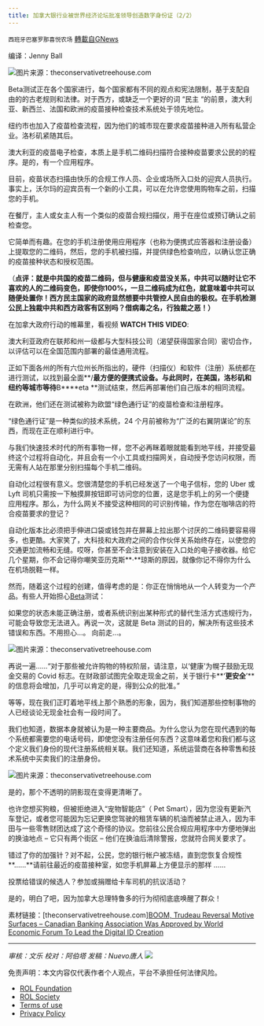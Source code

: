 ```yaml
---
title: 加拿大银行业被世界经济论坛批准领导创造数字身份证（2/2）
---
```

`西班牙巴塞罗那喜悦农场` [轉載自GNews](https://gnews.org/zh-hans/2069020/)

编译：Jenny Ball

![](https://assets.gnews.org/wp-content/uploads/2022/02/屏幕截图-2022-02-26-112435.jpg)图片来源：theconservativetreehouse.com

Beta测试正在各个国家进行，每个国家都有不同的观点和宪法限制，基于支配自由的的古老规则和法律。对于西方，或缺乏一个更好的词 “民主 “的前景，澳大利亚、新西兰、法国和欧洲的疫苗接种检查技术系统处于领先地位。

纽约市也加入了疫苗检查流程，因为他们的城市现在要求疫苗接种进入所有私营企业。洛杉矶紧随其后。

澳大利亚的疫苗电子检查，本质上是手机二维码扫描符合接种疫苗要求公民的的程序。是的，有一个应用程序。

目前，疫苗状态扫描由快乐的合规工作人员、企业或场所入口处的迎宾人员执行。事实上，沃尔玛的迎宾员有一个新的小工具，可以在允许您使用购物车之前，扫描您的手机。

在餐厅，主人或女主人有一个类似的疫苗合规扫描仪，用于在座位或预订确认之前检查您。

它简单而有趣。在您的手机注册使用应用程序（也称为便携式应答器和注册设备）上提取您的二维码，然后，您的手机被扫描，并提供绿色检查响应，以确认您正确的疫苗接种状态和授权范围。

（**点评：就是中共国的疫苗二维码，但与健康和疫苗没关系，中共可以随时让它不喜欢的人的二维码变色，即使你100%，一旦二维码成为红色，就意味着中共可以随便处置你！西方民主国家的政府显然想要中共管控人民自由的极权。在手机检测公民上独裁中共和西方政客有区别吗？借病毒之名，行独裁之恶！）**

在加拿大政府行动的帷幕里，看视频 **WATCH THIS VIDEO**:

澳大利亚政府在联邦和州一级都与大型科技公司（渴望获得国家合同）密切合作，以评估可以在全国范围内部署的最佳通用流程。

正如下面各州的所有六位州长所指出的，硬件（扫描仪）和软件（注册）系统都在进行测试，以找到最全面**/**最方便的便携式设备。与此同时，在美国，洛杉矶和纽约等城市等待**B****eta **测试结束，然后再部署他们自己版本的相同流程。

在欧洲，他们还在测试被称为欧盟“绿色通行证”的疫苗检查和注册程序。

“绿色通行证”是一种类似的技术系统，24 个月前被称为“广泛的右翼阴谋论”的东西，而现在正在顺利进行中。

与我们快速技术时代的所有事物一样，您不必再眯着眼就能看到地平线，并接受最终这个过程将自动化，并且会有一个小工具或扫描网关，自动授予您访问权限，而无需有人站在那里分别扫描每个手机二维码。

自动化过程很有意义。您很清楚您的手机已经发送了一个电子信标，您的 Uber 或 Lyft 司机只需按一下触摸屏按钮即可访问您的位置，这是您手机上的另一个便捷应用程序。那么，为什么网关不接受这种相同的可识别传输，作为您在咖啡店的符合疫苗要求的登记？

自动化版本比必须把手伸进口袋或钱包并在屏幕上拉出那个讨厌的二维码要容易得多，也更酷。大家笑了，大科技和大政府之间的合作伙伴关系始终存在，以使您的交通更加流畅和无缝。哎呀，你甚至不会注意到安装在入口处的电子接收器。给它几个星期，你不会记得你嘲笑亚历克斯**·**琼斯的原因，就像你记不得你为什么在机场脱鞋一样。

然而，随着这个过程的创建，值得考虑的是：你正在悄悄地从一个人转变为一个产品。有些人开始担心[Beta](https://www.spectator.com.au/2021/10/freedom-day-you-have-a-barcode-on-your-forehead/)测试：

如果您的状态未能正确注册，或者系统识别出某种形式的替代生活方式违规行为，可能会导致您无法进入。再说一次，这就是 Beta 测试的目的，解决所有这些技术错误和东西。不用担心…。 向前走…。

![](https://assets.gnews.org/wp-content/uploads/2022/02/image-2464.png)图片来源：theconservativetreehouse.com

再说一遍……“对于那些被允许购物的特权阶层，请注意，以‘健康’为幌子鼓励无现金交易的 Covid 标志。在财政部试图完全取走现金之前，关于银行卡**‘**更安全**’**的信息将会增加，几乎可以肯定的是，得到公众的批准。”

等等，现在我们正盯着地平线上那个熟悉的形象，因为，我们知道那些控制事物的人已经谈论无现金社会有一段时间了。

我们也知道，数据本身就被认为是一种主要商品。为什么您认为您在现代遇到的每个系统都需要您的电话号码，即使您没有注册任何东西？这意味着您和我们都与这个定义我们身份的现代注册系统相关联。我们还知道，系统运营商在各种零售和技术系统中买卖我们的注册身份。

![](https://assets.gnews.org/wp-content/uploads/2022/02/image-2462.png)图片来源：theconservativetreehouse.com

是的，那个不透明的阴影现在变得更清晰了。

也许您想买狗粮，但被拒绝进入“宠物智能店”（ Pet Smart），因为您没有更新汽车登记，或者您可能因为忘记更换您驾驶的租赁车辆的机油而被禁止进入，因为丰田与一些零售财团达成了这个奇怪的协议。您前往公民合规应用程序中方便地弹出的换油地点 – 它只有两个街区 – 他们在换油后清除警报，您就符合网关要求了。

错过了你的加强针？对不起，公民，您的银行帐户被冻结，直到您恢复合规性**……**请前往最近的疫苗接种室，如您手机屏幕上方便显示的那样 ……

投票给错误的候选人？参加或捐赠给卡车司机的抗议活动？

是的，明白了吧，因为加拿大总理特鲁多的行为彻彻底底唤醒了群众！

素材链接：[theconservativetreehouse.com][BOOM, Trudeau Reversal Motive Surfaces – Canadian Banking Association Was Approved by World Economic Forum To Lead the Digital ID Creation](https://theconservativetreehouse.com/blog/2022/02/23/boom-trudeau-reversal-motive-surfaces-canadian-banking-association-was-approved-by-world-economic-forum-to-lead-the-digital-id-creation/)

* * *

*审核：文乐
校对：阿伯塔
发稿：Nuevo唐人*
![](https://assets.gnews.org/wp-content/uploads/2022/02/GNEWS_CH.-1-3-5.jpeg)


 

免责声明：本文内容仅代表作者个人观点，平台不承担任何法律风险。

- [ROL Foundation](https://rolfoundation.org/)
- [ROL Society](https://rolsociety.org/)
- [Terms of use](https://gnews.org/terms-of-use-3/)
- [Privacy Policy](https://gnews.org/privacy-policy/)

